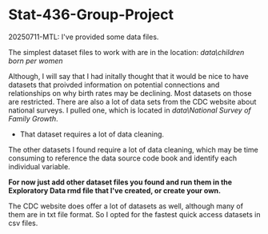 # Stat-436-Group-Project

20250711-MTL: I've provided some data files. 

The simplest dataset files to work with are in the location: *data\children born per women*
            
Although, I will say that I had initally thought that it would be nice to have datasets that proivded information on potential connections and relationships on why birth rates may be declining. Most datasets on those are restricted. There are also a lot of data sets from the CDC website about national surveys. I pulled one, which is located in *data\National Survey of Family Growth*.

* That dataset requires a lot of data cleaning. 

The other datasets I found require a lot of data cleaning, which may be time consuming to reference the data source code book and identify each individual variable. 

**For now just add other dataset files you found and run them in the Exploratory Data rmd file that I've created, or create your own.**


The CDC website does offer a lot of datasets as well, although many of them are in txt file format. So I opted for the fastest quick access datasets in csv files. 
